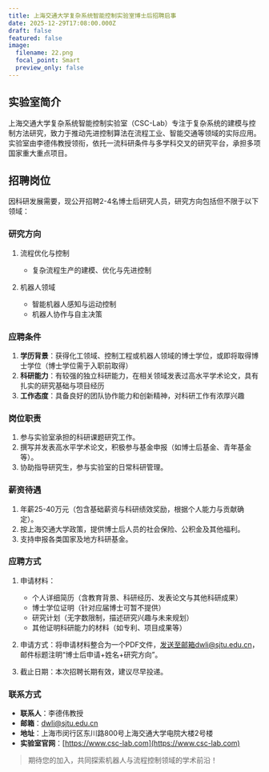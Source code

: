 ```yaml
---
title: 上海交通大学复杂系统智能控制实验室博士后招聘启事
date: 2025-12-29T17:08:00.000Z
draft: false
featured: false
image:
  filename: 22.png
  focal_point: Smart
  preview_only: false
---
```


## 实验室简介

上海交通大学复杂系统智能控制实验室（CSC-Lab）专注于复杂系统的建模与控制方法研究，致力于推动先进控制算法在流程工业、智能交通等领域的实际应用。实验室由李德伟教授领衔，依托一流科研条件与多学科交叉的研究平台，承担多项国家重大重点项目。

## 招聘岗位

因科研发展需要，现公开招聘2-4名博士后研究人员，研究方向包括但不限于以下领域：

### 研究方向

1. 流程优化与控制
   - 复杂流程生产的建模、优化与先进控制

2. 机器人领域
   - 智能机器人感知与运动控制
   - 机器人协作与自主决策

### 应聘条件

1. **学历背景**：获得化工领域、控制工程或机器人领域的博士学位，或即将取得博士学位（博士学位需于入职前取得）
2. **科研能力**：有较强的独立科研能力，在相关领域发表过高水平学术论文，具有扎实的研究基础与项目经历
3. **工作态度**：具备良好的团队协作能力和创新精神，对科研工作有浓厚兴趣

### 岗位职责

1. 参与实验室承担的科研课题研究工作。
2. 撰写并发表高水平学术论文，积极参与基金申报（如博士后基金、青年基金等）。
3. 协助指导研究生，参与实验室的日常科研管理。

### 薪资待遇

1. 年薪25-40万元（包含基础薪资与科研绩效奖励，根据个人能力与贡献确定）。
2. 按上海交通大学政策，提供博士后人员的社会保险、公积金及其他福利。
3. 支持申报各类国家及地方科研基金。

### 应聘方式

1. 申请材料：
   - 个人详细简历（含教育背景、科研经历、发表论文与其他科研成果）
   - 博士学位证明（针对应届博士可暂不提供）
   - 研究计划（无字数限制，描述研究兴趣与未来规划）
   - 其他证明科研能力的材料（如专利、项目成果等）

2. 申请方式：将申请材料整合为一个PDF文件，发送至邮箱dwli@sjtu.edu.cn，邮件标题注明“博士后申请+姓名+研究方向”。

3. 截止日期：本次招聘长期有效，建议尽早投递。

### 联系方式

- **联系人**：李德伟教授
- **邮箱**：dwli@sjtu.edu.cn
- **地址**：上海市闵行区东川路800号上海交通大学电院大楼2号楼
- **实验室官网**：[https://www.csc-lab.com](https://www.csc-lab.com)

> 期待您的加入，共同探索机器人与流程控制领域的学术前沿！